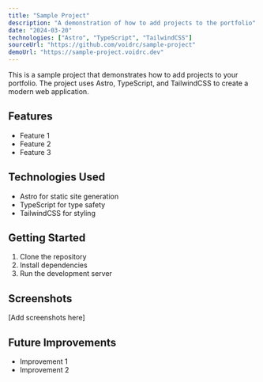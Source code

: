 ```yaml
---
title: "Sample Project"
description: "A demonstration of how to add projects to the portfolio"
date: "2024-03-20"
technologies: ["Astro", "TypeScript", "TailwindCSS"]
sourceUrl: "https://github.com/voidrc/sample-project"
demoUrl: "https://sample-project.voidrc.dev"
---
```


This is a sample project that demonstrates how to add projects to your portfolio. The project uses Astro, TypeScript, and TailwindCSS to create a modern web application.

## Features

- Feature 1
- Feature 2
- Feature 3

## Technologies Used

- Astro for static site generation
- TypeScript for type safety
- TailwindCSS for styling

## Getting Started

1. Clone the repository
2. Install dependencies
3. Run the development server

## Screenshots

[Add screenshots here]

## Future Improvements

- Improvement 1
- Improvement 2 